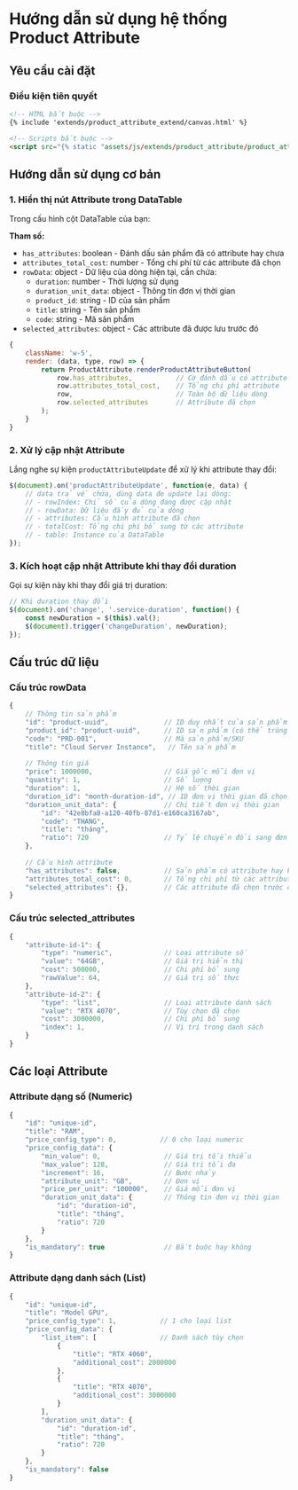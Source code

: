 # Hướng dẫn sử dụng hệ thống Product Attribute

## Yêu cầu cài đặt

### Điều kiện tiên quyết

```html
<!-- HTML bắt buộc -->
{% include 'extends/product_attribute_extend/canvas.html' %}

<!-- Scripts bắt buộc -->
<script src="{% static "assets/js/extends/product_attribute/product_attribute.js" %}"></script>
```

## Hướng dẫn sử dụng cơ bản

### 1. Hiển thị nút Attribute trong DataTable

Trong cấu hình cột DataTable của bạn:

**Tham số:**
- `has_attributes`: boolean - Đánh dấu sản phẩm đã có attribute hay chưa
- `attributes_total_cost`: number - Tổng chi phí từ các attribute đã chọn
- `rowData`: object - Dữ liệu của dòng hiện tại, cần chứa:
  - `duration`: number - Thời lượng sử dụng
  - `duration_unit_data`: object - Thông tin đơn vị thời gian
  - `product_id`: string - ID của sản phẩm  
  - `title`: string - Tên sản phẩm
  - `code`: string - Mã sản phẩm
- `selected_attributes`: object - Các attribute đã được lưu trước đó

```javascript
{
    className: 'w-5',
    render: (data, type, row) => {
        return ProductAttribute.renderProductAttributeButton(
            row.has_attributes,           // Cờ đánh dấu có attribute
            row.attributes_total_cost,    // Tổng chi phí attribute
            row,                          // Toàn bộ dữ liệu dòng
            row.selected_attributes       // Attribute đã chọn
        );
    }
}
```

### 2. Xử lý cập nhật Attribute

Lắng nghe sự kiện `productAttributeUpdate` để xử lý khi attribute thay đổi:

```javascript
$(document).on('productAttributeUpdate', function(e, data) {
    // data trả về chứa, dùng data đe update lại dòng:
    // - rowIndex: Chỉ số của dòng đang được cập nhật
    // - rowData: Dữ liệu đầy đủ của dòng
    // - attributes: Cấu hình attribute đã chọn
    // - totalCost: Tổng chi phí bổ sung từ các attribute
    // - table: Instance của DataTable
});

```

### 3. Kích hoạt cập nhật Attribute khi thay đổi duration

Gọi sự kiện này khi thay đổi giá trị duration:

```javascript
// Khi duration thay đổi
$(document).on('change', '.service-duration', function() {
    const newDuration = $(this).val();
    $(document).trigger('changeDuration', newDuration);
});
```

## Cấu trúc dữ liệu

### Cấu trúc rowData

```javascript
{
    // Thông tin sản phẩm
    "id": "product-uuid",              // ID duy nhất của sản phẩm
    "product_id": "product-uuid",      // ID sản phẩm (có thể trùng với id)
    "code": "PRD-001",                 // Mã sản phẩm/SKU
    "title": "Cloud Server Instance",   // Tên sản phẩm
    
    // Thông tin giá
    "price": 1000000,                  // Giá gốc mỗi đơn vị
    "quantity": 1,                     // Số lượng
    "duration": 1,                     // Hệ số thời gian
    "duration_id": "month-duration-id", // ID đơn vị thời gian đã chọn
    "duration_unit_data": {            // Chi tiết đơn vị thời gian
        "id": "42e8bfa8-a120-40fb-87d1-e160ca3167ab",
        "code": "THANG",
        "title": "tháng",
        "ratio": 720                   // Tỷ lệ chuyển đổi sang đơn vị cơ sở
    },
    
    // Cấu hình attribute
    "has_attributes": false,           // Sản phẩm có attribute hay không
    "attributes_total_cost": 0,        // Tổng chi phí từ các attribute
    "selected_attributes": {},         // Các attribute đã chọn trước đó
}
```

### Cấu trúc selected_attributes

```javascript
{
    "attribute-id-1": {
        "type": "numeric",             // Loại attribute số
        "value": "64GB",               // Giá trị hiển thị
        "cost": 500000,                // Chi phí bổ sung
        "rawValue": 64,                // Giá trị số thực
    },
    "attribute-id-2": {
        "type": "list",                // Loại attribute danh sách
        "value": "RTX 4070",           // Tùy chọn đã chọn
        "cost": 3000000,               // Chi phí bổ sung
        "index": 1,                    // Vị trí trong danh sách
    }
}
```

## Các loại Attribute

### Attribute dạng số (Numeric)

```javascript
{
    "id": "unique-id",
    "title": "RAM",
    "price_config_type": 0,           // 0 cho loại numeric
    "price_config_data": {
        "min_value": 0,                // Giá trị tối thiểu
        "max_value": 128,              // Giá trị tối đa
        "increment": 16,               // Bước nhảy
        "attribute_unit": "GB",        // Đơn vị
        "price_per_unit": "100000",    // Giá mỗi đơn vị
        "duration_unit_data": {        // Thông tin đơn vị thời gian
            "id": "duration-id",
            "title": "tháng",
            "ratio": 720
        }
    },
    "is_mandatory": true               // Bắt buộc hay không
}
```

### Attribute dạng danh sách (List)

```javascript
{
    "id": "unique-id",
    "title": "Model GPU",
    "price_config_type": 1,           // 1 cho loại list
    "price_config_data": {
        "list_item": [                // Danh sách tùy chọn
            {
                "title": "RTX 4060",
                "additional_cost": 2000000
            },
            {
                "title": "RTX 4070",
                "additional_cost": 3000000
            }
        ],
        "duration_unit_data": {
            "id": "duration-id",
            "title": "tháng",
            "ratio": 720
        }
    },
    "is_mandatory": false
}
```
